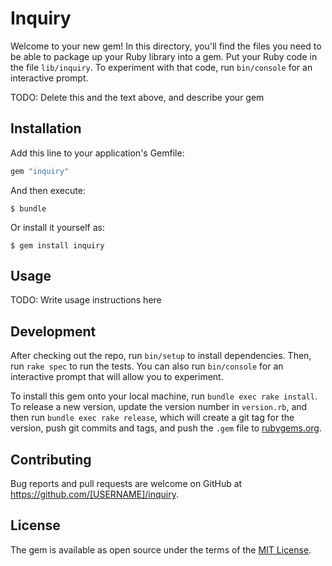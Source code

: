 # Inquiry

Welcome to your new gem! In this directory, you'll find the files you need to be able to package up your Ruby library into a gem. Put your Ruby code in the file `lib/inquiry`. To experiment with that code, run `bin/console` for an interactive prompt.

TODO: Delete this and the text above, and describe your gem

## Installation

Add this line to your application's Gemfile:

```ruby
gem "inquiry"
```

And then execute:

    $ bundle

Or install it yourself as:

    $ gem install inquiry

## Usage

TODO: Write usage instructions here

## Development

After checking out the repo, run `bin/setup` to install dependencies. Then, run `rake spec` to run the tests. You can also run `bin/console` for an interactive prompt that will allow you to experiment.

To install this gem onto your local machine, run `bundle exec rake install`. To release a new version, update the version number in `version.rb`, and then run `bundle exec rake release`, which will create a git tag for the version, push git commits and tags, and push the `.gem` file to [rubygems.org](https://rubygems.org).

## Contributing

Bug reports and pull requests are welcome on GitHub at https://github.com/[USERNAME]/inquiry.


## License

The gem is available as open source under the terms of the [MIT License](http://opensource.org/licenses/MIT).


